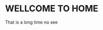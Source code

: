 <!DOCTYPE html>
<html lang="en">
<head>
    <meta charset="UTF-8">
    <title>Home</title>
</head>
<body>
    <h1>WELLCOME TO HOME</h1>
    <P>That is a long time no see</P>


</body>
</html>
